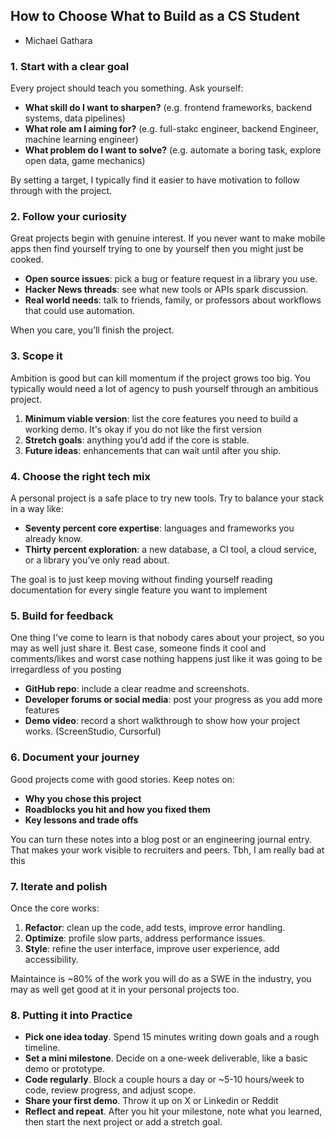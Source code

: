 ## How to Choose What to Build as a CS Student

- Michael Gathara

### 1. Start with a clear goal  
Every project should teach you something. Ask yourself:  
- **What skill do I want to sharpen?** (e.g. frontend frameworks, backend systems, data pipelines)  
- **What role am I aiming for?** (e.g. full-stakc engineer, backend Engineer, machine learning engineer)  
- **What problem do I want to solve?** (e.g. automate a boring task, explore open data, game mechanics)  

By setting a target, I typically find it easier to have motivation to follow through with the project. 

### 2. Follow your curiosity  
Great projects begin with genuine interest. If you never want to make mobile apps then find yourself trying to one by yourself then you might just be cooked.  
- **Open source issues**: pick a bug or feature request in a library you use.  
- **Hacker News threads**: see what new tools or APIs spark discussion.  
- **Real world needs**: talk to friends, family, or professors about workflows that could use automation.  

When you care, you’ll finish the project.

### 3. Scope it
Ambition is good but can kill momentum if the project grows too big. You typically would need a lot of agency to push yourself through an ambitious project.
1. **Minimum viable version**: list the core features you need to build a working demo. It's okay if you do not like the first version
2. **Stretch goals**: anything you’d add if the core is stable.  
3. **Future ideas**: enhancements that can wait until after you ship.  

### 4. Choose the right tech mix  
A personal project is a safe place to try new tools. Try to balance your stack in a way like:  
- **Seventy percent core expertise**: languages and frameworks you already know.  
- **Thirty percent exploration**: a new database, a CI tool, a cloud service, or a library you’ve only read about.  

The goal is to just keep moving without finding yourself reading documentation for every single feature you want to implement

### 5. Build for feedback  
One thing I've come to learn is that nobody cares about your project, so you may as well just share it. Best case, someone finds it cool and comments/likes and worst case nothing happens just like it was going to be irregardless of you posting
- **GitHub repo**: include a clear readme and screenshots.  
- **Developer forums or social media**: post your progress as you add more features
- **Demo video**: record a short walkthrough to show how your project works.  (ScreenStudio, Cursorful)

### 6. Document your journey  
Good projects come with good stories. Keep notes on:  
- **Why you chose this project**  
- **Roadblocks you hit and how you fixed them**  
- **Key lessons and trade offs**  

You can turn these notes into a blog post or an engineering journal entry. That makes your work visible to recruiters and peers. Tbh, I am really bad at this

### 7. Iterate and polish  
Once the core works:  
1. **Refactor**: clean up the code, add tests, improve error handling.  
2. **Optimize**: profile slow parts, address performance issues.  
3. **Style**: refine the user interface, improve user experience, add accessibility.  

Maintaince is ~80% of the work you will do as a SWE in the industry, you may as well get good at it in your personal projects too.

### 8. Putting it into Practice  
- **Pick one idea today**. Spend 15 minutes writing down goals and a rough timeline.  
- **Set a mini milestone**. Decide on a one-week deliverable, like a basic demo or prototype.  
- **Code regularly**. Block a couple hours a day or ~5-10 hours/week to code, review progress, and adjust scope.  
- **Share your first demo**. Throw it up on X or Linkedin or Reddit
- **Reflect and repeat**. After you hit your milestone, note what you learned, then start the next project or add a stretch goal.  

